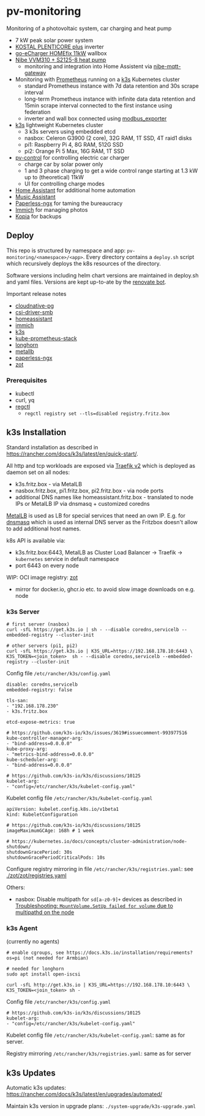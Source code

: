 # pv-monitoring
Monitoring of a photovoltaic system, car charging and heat pump

- 7 kW peak solar power system
- [KOSTAL PLENTICORE plus](https://www.kostal-solar-electric.com/en-gb/products/hybrid-inverter/plenticore-plus) inverter
- [go-eCharger HOMEfix 11kW](https://go-e.co/products/go-echarger-home/?lang=en) wallbox
- [Nibe VVM310 + S2125-8 heat pump](https://www.nibe.eu/en-eu/products/heat-pumps/air-water-heat-pumps/vvm-310)
  - monitoring and integration into Home Assistent via [nibe-mqtt-gateway](https://github.com/stephanme/nibe-mqtt-gateway)
- Monitoring with [Prometheus](https://prometheus.io) running on a [k3s](https://k3s.io) Kubernetes cluster
  - standard Prometheus instance with 7d data retention and 30s scrape interval
  - long-term Prometheus instance with infinite data data retention and 15min scrape interval connected to the first instance using federation
  - inverter and wall box connected using [modbus_exporter](https://github.com/RichiH/modbus_exporter)
- [k3s](https://k3s.io) lightweight Kubernetes cluster
  - 3 k3s servers using embedded etcd
  - nasbox: Celeron G3900 (2 core), 32G RAM, 1T SSD, 4T raid1 disks
  - pi1: Raspberry Pi 4, 8G RAM, 512G SSD
  - pi2: Orange Pi 5 Max, 16G RAM, 1T SSD
- [pv-control](https://github.com/stephanme/pv-control) for controlling electric car charger
  - charge car by solar power only
  - 1 and 3 phase charging to get a wide control range starting at 1.3 kW up to (theoretical) 11kW
  - UI for controlling charge modes
- [Home Assistant](https://www.home-assistant.io/) for additional home automation
- [Music Assistant](https://www.music-assistant.io/)
- [Paperless-ngx](https://docs.paperless-ngx.com/) for taming the bureaucracy
- [Immich](https://immich.app/) for managing photos
- [Kopia](https://kopia.io/) for backups

## Deploy

This repo is structured by namespace and app: `pv-monitoring/<namespace>/<app>`. Every directory contains a `deploy.sh` script which recursively deploys the k8s resources of the directory. 

Software versions including helm chart versions are maintained in deploy.sh and yaml files. Versions are kept up-to-ate by the [renovate bot](https://docs.renovatebot.com/).

Important release notes
- [cloudnative-pg](https://cloudnative-pg.io/documentation/current/installation_upgrade/#upgrades)
- [csi-driver-smb](https://github.com/kubernetes-csi/csi-driver-smb/releases)
- [homeassistant](https://www.home-assistant.io/blog/categories/release-notes/)
- [immich](https://github.com/immich-app/immich/releases)
- [k3s](https://github.com/k3s-io/k3s/releases)
- [kube-prometheus-stack](https://github.com/prometheus-community/helm-charts/tree/main/charts/kube-prometheus-stack)
- [longhorn](https://github.com/longhorn/longhorn/tree/master/CHANGELOG)
- [metallb](https://metallb.universe.tf/release-notes/)
- [paperless-ngx](https://github.com/paperless-ngx/paperless-ngx/releases)
- [zot](https://github.com/project-zot/zot/releases)

### Prerequisites

- kubectl
- curl, yq
- [regctl](https://github.com/regclient/regclient)
  - `regctl registry set --tls=disabled registry.fritz.box`

## k3s Installation

Standard installation as described in https://rancher.com/docs/k3s/latest/en/quick-start/.

All http and tcp workloads are exposed via [Traefik v2](https://traefik.io/) which is deployed as daemon set on all nodes:
- k3s.fritz.box - via MetalLB
- nasbox.fritz.box, pi1.fritz.box, pi2.fritz.box - via node ports
- additional DNS names like homeassistant.fritz.box - translated to node IPs or MetalLB IP via dnsmasq + customized coredns

[MetalLB](https://metallb.universe.tf/) is used as LB for special services that need an own IP. E.g. for [dnsmasq](https://thekelleys.org.uk/dnsmasq/doc.html) which is used as internal DNS server as the Fritzbox doesn't allow to add additional host names.

k8s API is available via:
- k3s.fritz.box:6443, MetalLB as Cluster Load Balancer -> Traefik -> `kubernetes` service in default namespace
- port 6443 on every node

WIP: OCI image registry: [zot](https://zotregistry.dev/)
- mirror for docker.io, ghcr.io etc. to avoid slow image downloads on e.g. node 

### k3s Server
```
# first server (nasbox)
curl -sfL https://get.k3s.io | sh - --disable coredns,servicelb --embedded-registry --cluster-init

# other servers (pi1, pi2)
curl -sfL https://get.k3s.io | K3S_URL=https://192.168.178.10:6443 \
K3S_TOKEN=<join_token>  sh - --disable coredns,servicelb --embedded-registry --cluster-init
```

Config file `/etc/rancher/k3s/config.yaml`
```
disable: coredns,servicelb
embedded-registry: false

tls-san:
- "192.168.178.230"
- k3s.fritz.box

etcd-expose-metrics: true

# https://github.com/k3s-io/k3s/issues/3619#issuecomment-993977516
kube-controller-manager-arg:
- "bind-address=0.0.0.0"
kube-proxy-arg:
- "metrics-bind-address=0.0.0.0"
kube-scheduler-arg:
- "bind-address=0.0.0.0"

# https://github.com/k3s-io/k3s/discussions/10125
kubelet-arg:
- "config=/etc/rancher/k3s/kubelet-config.yaml"
```

Kubelet config file `/etc/rancher/k3s/kubelet-config.yaml`
```
apiVersion: kubelet.config.k8s.io/v1beta1
kind: KubeletConfiguration

# https://github.com/k3s-io/k3s/discussions/10125
imageMaximumGCAge: 168h # 1 week

# https://kubernetes.io/docs/concepts/cluster-administration/node-shutdown/
shutdownGracePeriod: 30s
shutdownGracePeriodCriticalPods: 10s
```

Configure registry mirroring in file `/etc/rancher/k3s/registries.yaml`: see [./zot/zot/registries.yaml](./zot/zot/registries.yaml)


Others:
- nasbox: Disable multipath for `sd[a-z0-9]+` devices as described in [Troubleshooting: `MountVolume.SetUp failed for volume` due to multipathd on the node](https://longhorn.io/kb/troubleshooting-volume-with-multipath/)

### k3s Agent

(currently no agents)

```
# enable cgroups, see https://docs.k3s.io/installation/requirements?os=pi (not needed for Armbian)

# needed for longhorn
sudo apt install open-iscsi

curl -sfL http://get.k3s.io | K3S_URL=https://192.168.178.10:6443 \
K3S_TOKEN=<join_token> sh -
```

Config file `/etc/rancher/k3s/config.yaml`
```
# https://github.com/k3s-io/k3s/discussions/10125
kubelet-arg:
- "config=/etc/rancher/k3s/kubelet-config.yaml"
```

Kubelet config file `/etc/rancher/k3s/kubelet-config.yaml`: same as for server.

Registry mirroring `/etc/rancher/k3s/registries.yaml`: same as for server

## k3s Updates

Automatic k3s updates: https://rancher.com/docs/k3s/latest/en/upgrades/automated/

Maintain k3s version in upgrade plans: `./system-upgrade/k3s-upgrade.yaml`